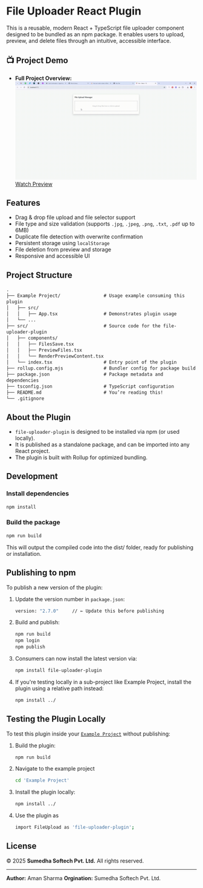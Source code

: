 # File Uploader React Plugin

This is a reusable, modern React + TypeScript file uploader component designed to be bundled as an npm package. It enables users to upload, preview, and delete files through an intuitive, accessible interface.

## 📺 Project Demo

- **Full Project Overview:**  
  ![Currency Project](./doc/file-uploader-package.gif)
   [Watch Preview](./doc/file-uploader-package.mp4)

## Features

- Drag & drop file upload and file selector support
- File type and size validation (supports `.jpg`, `.jpeg`, `.png`, `.txt`, `.pdf` up to 6MB)
- Duplicate file detection with overwrite confirmation
- Persistent storage using `localStorage`
- File deletion from preview and storage
- Responsive and accessible UI

## Project Structure

```
.
├── Example Project/                # Usage example consuming this plugin
│   ├── src/
│   │   ├── App.tsx                 # Demonstrates plugin usage
│   └── ...
├── src/                            # Source code for the file-uploader-plugin
│   ├── components/
│   │   ├── FilesSave.tsx
│   │   ├── PreviewFiles.tsx
│   │   └── RenderPreviewContent.tsx
│   └── index.tsx                   # Entry point of the plugin
├── rollup.config.mjs               # Bundler config for package build
├── package.json                    # Package metadata and dependencies
├── tsconfig.json                   # TypeScript configuration
├── README.md                       # You’re reading this!
└── .gitignore
```

## About the Plugin

- `file-uploader-plugin` is designed to be installed via npm (or used locally).
- It is published as a standalone package, and can be imported into any React project.
- The plugin is built with Rollup for optimized bundling.

## Development

### Install dependencies

```sh
npm install
```

### Build the package

```sh
npm run build
```

This will output the compiled code into the dist/ folder, ready for publishing or installation.

## Publishing to npm

To publish a new version of the plugin:

1. Update the version number in `package.json`:

    ```sh
   version: "2.7.0"     // ← Update this before publishing
   ```

2. Build and publish:

    ```sh
    npm run build
    npm login
    npm publish
   ```

3. Consumers can now install the latest version via:

    ```sh
    npm install file-uploader-plugin
    ```

4. If you're testing locally in a sub-project like Example Project, install the plugin using a relative path instead:

    ```sh
    npm install ../
    ```

## Testing the Plugin Locally

To test this plugin inside your [`Example Project`](Example%20Project) without publishing:

1. Build the plugin:

    ```sh
    npm run build
    ```

2. Navigate to the example project

    ```sh
    cd 'Example Project'
    ```

3. Install the plugin locally:

    ```sh
    npm install ../
    ```

4. Use the plugin as

    ```sh
    import FileUpload as 'file-uploader-plugin';
    ```

## License

© 2025 **Sumedha Softech Pvt. Ltd.** All rights reserved.

---

**Author:** Aman Sharma
**Orgination:** Sumedha Softech Pvt. Ltd.